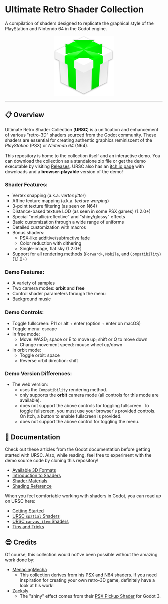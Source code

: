 # Ultimate Retro Shader Collection
A compilation of shaders designed to replicate the graphical style of the PlayStation and Nintendo 64 in the Godot engine.

<p align="center">
<img alt="URSC Logo" src="logo.png" width="192">
</p>

---

## :clipboard: Overview

Ultimate Retro Shader Collection (**URSC**) is a unification and enhancement of various "retro-3D" shaders sourced from the Godot community. These shaders are essential for creating authentic graphics reminiscent of the *PlayStation* (PSX) or *Nintendo 64* (N64).

This repository is home to the collection itself and an interactive demo. You can download the collection as a standalone zip file or get the demo executable by visiting [Releases](https://github.com/Zorochase/ultimate-retro-shader-collection). URSC also has an [itch.io page](https://zorochase.itch.io/ultimate-retro-shader-collection-for-godot) with downloads and a **browser-playable** version of the demo!

### Shader Features:
- Vertex snapping (a.k.a. *vertex jitter*)
- Affine texture mapping (a.k.a. *texture warping*)
- 3-point texture filtering (as seen on N64)
- Distance-based texture LOD (as seen in some PSX games) (1.2.0+)
- Special "metallic/reflective" and "shiny/glossy" effects
- Basic customization through a wide range of uniforms
- Detailed customization with macros
- Bonus shaders:
  - PSX-like additive/subtractive fade
  - Color reduction with dithering
  - Single-image, flat sky (1.2.0+)
- Support for all [rendering methods](https://docs.godotengine.org/en/stable/contributing/development/core_and_modules/internal_rendering_architecture.html#rendering-methods) (`Forward+`, `Mobile`, and `Compatibility`) (1.1.0+)

### Demo Features:
- A variety of samples
- Two camera modes: **orbit** and **free**
- Control shader parameters through the menu
- Background music

### Demo Controls:
- Toggle fullscreen: F11 or alt + enter (option + enter on macOS)
- Toggle menu: escape
- In free mode:
  - Move: WASD; space or E to move up; shift or Q to move down
  - Change movement speed: mouse wheel up/down
- In orbit mode:
  - Toggle orbit: space
  - Reverse orbit direction: shift

### Demo Version Differences:
- The web version:
  - uses the `Compatibility` rendering method.
  - only supports the **orbit** camera mode (all controls for this mode are available).
  - does not support the above controls for toggling fullscreen. To toggle fullscreen, you must use your browser's provided controls. On Itch, a button to enable fullscreen is provided.
  - does not support the above control for toggling the menu.

## :book: Documentation

Check out these articles from the Godot documentation before getting started with URSC. Also, while reading, feel free to experiment with the demo source code by cloning this repository!
- [Available 3D Formats](https://docs.godotengine.org/en/stable/tutorials/assets_pipeline/importing_3d_scenes/available_formats.html)
- [Introduction to Shaders](https://docs.godotengine.org/en/stable/tutorials/shaders/introduction_to_shaders.html)
- [Shader Materials](https://docs.godotengine.org/en/stable/tutorials/shaders/shader_materials.html)
- [Shading Reference](https://docs.godotengine.org/en/stable/tutorials/shaders/shader_reference/index.html)

When you feel comfortable working with shaders in Godot, you can read up on URSC here:
- [Getting Started](docs/getting_started.md)
- [URSC `spatial` Shaders](docs/spatial_shaders.md)
- [URSC `canvas_item` Shaders](docs/canvas_item_shaders.md)
- [Tips and Tricks](docs/tips_and_tricks.md)

## :sunglasses: Credits

Of course, this collection would not've been possible without the amazing work done by:

- [MenacingMecha](https://menacingmecha.itch.io/)
  - This collection derives from his [PSX](https://github.com/MenacingMecha/godot-psx-style-demo) and [N64](https://github.com/MenacingMecha/godot-n64-shader-demo) shaders. If you need inspiration for creating your own retro-3D game, definitely have a look at his work!
- [Zacksly](https://zacksly.itch.io/)
  - The "shiny" effect comes from their [PSX Pickup Shader](https://zacksly.itch.io/psx-pickup-shader) for Godot 3.
